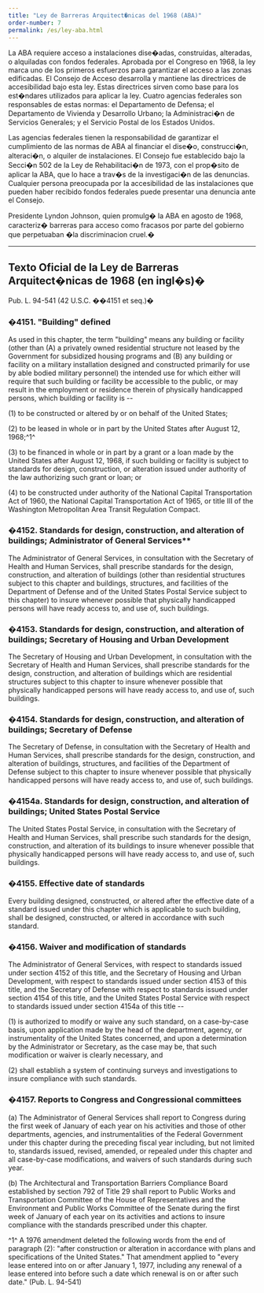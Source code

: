 ```yaml
---
title: "Ley de Barreras Arquitect�nicas del 1968 (ABA)"
order-number: 7
permalink: /es/ley-aba.html
---
```


La ABA requiere acceso a instalaciones dise�adas, construidas, alteradas, o alquiladas con fondos federales. Aprobada por el Congreso en 1968, la ley marca uno de los primeros esfuerzos para garantizar el acceso a las zonas edificadas. El Consejo de Acceso desarrolla y mantiene las directrices de accesibilidad bajo esta ley. Estas directrices sirven como base para los est�ndares utilizados para aplicar la ley. Cuatro agencias federales son responsables de estas normas: el Departamento de Defensa; el Departamento de Vivienda y Desarrollo Urbano; la Administraci�n de Servicios Generales; y el Servicio Postal de los Estados Unidos.

Las agencias federales tienen la responsabilidad de garantizar el cumplimiento de las normas de ABA al financiar el dise�o, construcci�n, alteraci�n, o alquiler de instalaciones. El Consejo fue establecido bajo la Secci�n 502 de la Ley de Rehabilitaci�n de 1973, con el prop�sito de aplicar la ABA, que lo hace a trav�s de la investigaci�n de las denuncias. Cualquier persona preocupada por la accesibilidad de las instalaciones que pueden haber recibido fondos federales puede presentar una denuncia ante el Consejo.

Presidente Lyndon Johnson, quien promulg� la ABA en agosto de 1968, caracteriz� barreras para acceso como fracasos por parte del gobierno que perpetuaban �la discriminacion cruel.�

* * * * *

## Texto Oficial de la Ley de Barreras Arquitect�nicas de 1968 (en ingl�s)�

Pub. L. 94-541 (42 U.S.C. ��4151 et seq.)�

### �4151. "Building" defined

As used in this chapter, the term "building" means any building or facility (other than (A) a privately owned residential structure not leased by the Government for subsidized housing programs and (B) any building or facility on a military installation designed and constructed primarily for use by able bodied military personnel) the intended use for which either will require that such building or facility be accessible to the public, or may result in the employment or residence therein of physically handicapped persons, which building or facility is --

(1) to be constructed or altered by or on behalf of the United States;

(2) to be leased in whole or in part by the United States after August 12, 1968;^1^

(3) to be financed in whole or in part by a grant or a loan made by the United States after August 12, 1968, if such building or facility is subject to standards for design, construction, or alteration issued under authority of the law authorizing such grant or loan; or

(4) to be constructed under authority of the National Capital Transportation Act of 1960, the National Capital Transportation Act of 1965, or title III of the Washington Metropolitan Area Transit Regulation Compact.

### �4152. Standards for design, construction, and alteration of buildings; Administrator of General Services**

The Administrator of General Services, in consultation with the Secretary of Health and Human Services, shall prescribe standards for the design, construction, and alteration of buildings (other than residential structures subject to this chapter and buildings, structures, and facilities of the Department of Defense and of the United States Postal Service subject to this chapter) to insure whenever possible that physically handicapped persons will have ready access to, and use of, such buildings.

### �4153. Standards for design, construction, and alteration of buildings; Secretary of Housing and Urban Development

The Secretary of Housing and Urban Development, in consultation with the Secretary of Health and Human Services, shall prescribe standards for the design, construction, and alteration of buildings which are residential structures subject to this chapter to insure whenever possible that physically handicapped persons will have ready access to, and use of, such buildings.

### �4154. Standards for design, construction, and alteration of buildings; Secretary of Defense

The Secretary of Defense, in consultation with the Secretary of Health and Human Services, shall prescribe standards for the design, construction, and alteration of buildings, structures, and facilities of the Department of Defense subject to this chapter to insure whenever possible that physically handicapped persons will have ready access to, and use of, such buildings.

### �4154a. Standards for design, construction, and alteration of buildings; United States Postal Service

The United States Postal Service, in consultation with the Secretary of Health and Human Services, shall prescribe such standards for the design, construction, and alteration of its buildings to insure whenever possible that physically handicapped persons will have ready access to, and use of, such buildings.

### �4155. Effective date of standards

Every building designed, constructed, or altered after the effective date of a standard issued under this chapter which is applicable to such building, shall be designed, constructed, or altered in accordance with such standard.

### �4156. Waiver and modification of standards

The Administrator of General Services, with respect to standards issued under section 4152 of this title, and the Secretary of Housing and Urban Development, with respect to standards issued under section 4153 of this title, and the Secretary of Defense with respect to standards issued under section 4154 of this title, and the United States Postal Service with respect to standards issued under section 4154a of this title --

(1) is authorized to modify or waive any such standard, on a case-by-case basis, upon application made by the head of the department, agency, or instrumentality of the United States concerned, and upon a determination by the Administrator or Secretary, as the case may be, that such modification or waiver is clearly necessary, and

(2) shall establish a system of continuing surveys and investigations to insure compliance with such standards.

### �4157. Reports to Congress and Congressional committees

(a) The Administrator of General Services shall report to Congress during the first week of January of each year on his activities and those of other departments, agencies, and instrumentalities of the Federal Government under this chapter during the preceding fiscal year including, but not limited to, standards issued, revised, amended, or repealed under this chapter and all case-by-case modifications, and waivers of such standards during such year.

(b) The Architectural and Transportation Barriers Compliance Board established by section 792 of Title 29 shall report to Public Works and Transportation Committee of the House of Representatives and the Environment and Public Works Committee of the Senate during the first week of January of each year on its activities and actions to insure compliance with the standards prescribed under this chapter.

^1^ A 1976 amendment deleted the following words from the end of paragraph (2): "after construction or alteration in accordance with plans and specifications of the United States."  That amendment applied to "every lease entered into on or after January 1, 1977, including any renewal of a lease entered into before such a date which renewal is on or after such date." (Pub. L. 94-541)
